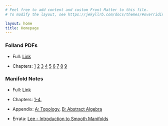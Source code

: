 ```yaml
---
# Feel free to add content and custom Front Matter to this file.
# To modify the layout, see https://jekyllrb.com/docs/themes/#overriding-theme-defaults

layout: home
title: Homepage
---
```


### Folland PDFs
- Full: [Link](/download/main.pdf)

- Chapters: [1](/download/Chapter_1_Compiled.pdf) [2](/download/Chapter_2_Compiled.pdf) [3](/download/Chapter_3_Compiled.pdf) [4](/download/Chapter_4_Compiled.pdf) [5](/download/Chapter_5_Compiled.pdf) [6](/download/Chapter_6_Compiled.pdf) [7](/download/Chapter_7_Compiled.pdf) [8](/download/Chapter_8_Compiled.pdf) [9](/download/Chapter_9_Compiled.pdf) 

### Manifold Notes
- Full: [Link](/download/main-manifolds.pdf)

- Chapters: [1-4](/download/Lee-Chapter-1_Compiled.pdf), 

- Appendix: [A: Topology](/download/Lee-Appendix_A_Compiled.pdf),  [B: Abstract Algebra](/download/Hungerford-Chapter-1_Compiled.pdf)

- Errata: [Lee - Introduction to Smooth Manifolds](https://sites.math.washington.edu/~lee/Books/ISM/errata.pdf)


